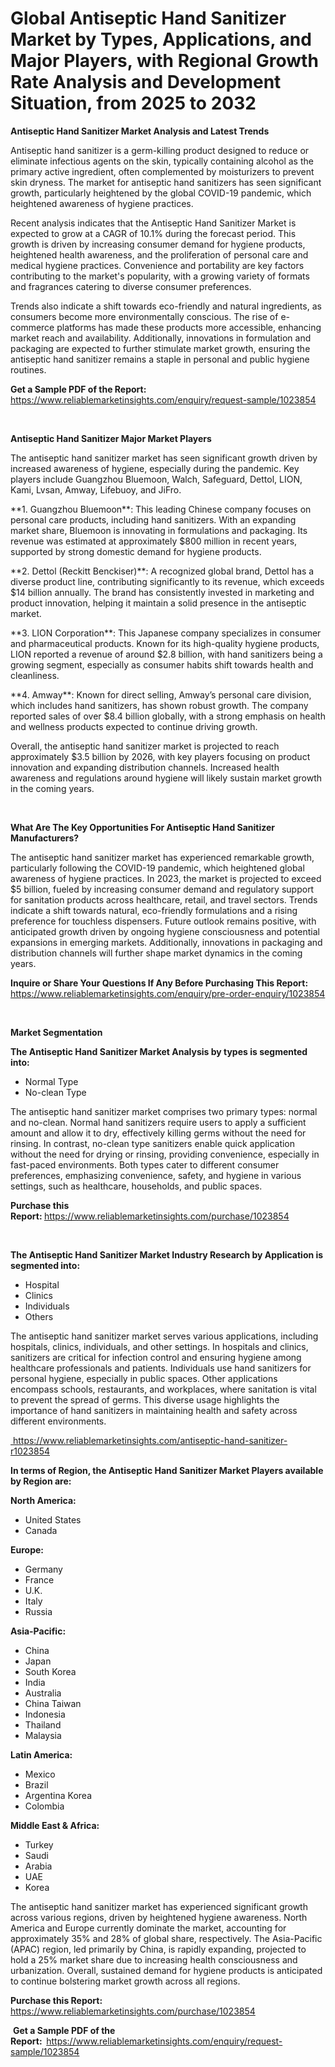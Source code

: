 <p><h1>Global Antiseptic Hand Sanitizer Market by Types, Applications, and Major Players, with Regional Growth Rate Analysis and Development Situation, from 2025 to 2032</h1></p><p><strong>Antiseptic Hand Sanitizer Market Analysis and Latest Trends</strong></p>
<p><p>Antiseptic hand sanitizer is a germ-killing product designed to reduce or eliminate infectious agents on the skin, typically containing alcohol as the primary active ingredient, often complemented by moisturizers to prevent skin dryness. The market for antiseptic hand sanitizers has seen significant growth, particularly heightened by the global COVID-19 pandemic, which heightened awareness of hygiene practices.</p><p>Recent analysis indicates that the Antiseptic Hand Sanitizer Market is expected to grow at a CAGR of 10.1% during the forecast period. This growth is driven by increasing consumer demand for hygiene products, heightened health awareness, and the proliferation of personal care and medical hygiene practices. Convenience and portability are key factors contributing to the market's popularity, with a growing variety of formats and fragrances catering to diverse consumer preferences.</p><p>Trends also indicate a shift towards eco-friendly and natural ingredients, as consumers become more environmentally conscious. The rise of e-commerce platforms has made these products more accessible, enhancing market reach and availability. Additionally, innovations in formulation and packaging are expected to further stimulate market growth, ensuring the antiseptic hand sanitizer remains a staple in personal and public hygiene routines.</p></p>
<p><strong>Get a Sample PDF of the Report:&nbsp;</strong> <a href="https://www.reliablemarketinsights.com/enquiry/request-sample/1023854?utm_campaign=3076&utm_medium=2&utm_source=Github&utm_content=ia&utm_term=16042025&utm_id=antiseptic-hand-sanitizer">https://www.reliablemarketinsights.com/enquiry/request-sample/1023854</a></p>
<p>&nbsp;</p>
<p><strong>Antiseptic Hand Sanitizer Major Market Players</strong></p>
<p><p>The antiseptic hand sanitizer market has seen significant growth driven by increased awareness of hygiene, especially during the pandemic. Key players include Guangzhou Bluemoon, Walch, Safeguard, Dettol, LION, Kami, Lvsan, Amway, Lifebuoy, and JiFro.</p><p>**1. Guangzhou Bluemoon**: This leading Chinese company focuses on personal care products, including hand sanitizers. With an expanding market share, Bluemoon is innovating in formulations and packaging. Its revenue was estimated at approximately $800 million in recent years, supported by strong domestic demand for hygiene products.</p><p>**2. Dettol (Reckitt Benckiser)**: A recognized global brand, Dettol has a diverse product line, contributing significantly to its revenue, which exceeds $14 billion annually. The brand has consistently invested in marketing and product innovation, helping it maintain a solid presence in the antiseptic market.</p><p>**3. LION Corporation**: This Japanese company specializes in consumer and pharmaceutical products. Known for its high-quality hygiene products, LION reported a revenue of around $2.8 billion, with hand sanitizers being a growing segment, especially as consumer habits shift towards health and cleanliness.</p><p>**4. Amway**: Known for direct selling, Amway’s personal care division, which includes hand sanitizers, has shown robust growth. The company reported sales of over $8.4 billion globally, with a strong emphasis on health and wellness products expected to continue driving growth.</p><p>Overall, the antiseptic hand sanitizer market is projected to reach approximately $3.5 billion by 2026, with key players focusing on product innovation and expanding distribution channels. Increased health awareness and regulations around hygiene will likely sustain market growth in the coming years.</p></p>
<p>&nbsp;</p>
<p><strong>What Are The Key Opportunities For Antiseptic Hand Sanitizer Manufacturers?</strong></p>
<p><p>The antiseptic hand sanitizer market has experienced remarkable growth, particularly following the COVID-19 pandemic, which heightened global awareness of hygiene practices. In 2023, the market is projected to exceed $5 billion, fueled by increasing consumer demand and regulatory support for sanitation products across healthcare, retail, and travel sectors. Trends indicate a shift towards natural, eco-friendly formulations and a rising preference for touchless dispensers. Future outlook remains positive, with anticipated growth driven by ongoing hygiene consciousness and potential expansions in emerging markets. Additionally, innovations in packaging and distribution channels will further shape market dynamics in the coming years.</p></p>
<p><strong>Inquire or Share Your Questions If Any Before Purchasing This Report:</strong> <a href="https://www.reliablemarketinsights.com/enquiry/pre-order-enquiry/1023854?utm_campaign=3076&utm_medium=2&utm_source=Github&utm_content=ia&utm_term=16042025&utm_id=antiseptic-hand-sanitizer">https://www.reliablemarketinsights.com/enquiry/pre-order-enquiry/1023854</a></p>
<p>&nbsp;</p>
<p><strong>Market Segmentation</strong></p>
<p><strong>The Antiseptic Hand Sanitizer Market Analysis by types is segmented into:</strong></p>
<p><ul><li>Normal Type</li><li>No-clean Type</li></ul></p>
<p><p>The antiseptic hand sanitizer market comprises two primary types: normal and no-clean. Normal hand sanitizers require users to apply a sufficient amount and allow it to dry, effectively killing germs without the need for rinsing. In contrast, no-clean type sanitizers enable quick application without the need for drying or rinsing, providing convenience, especially in fast-paced environments. Both types cater to different consumer preferences, emphasizing convenience, safety, and hygiene in various settings, such as healthcare, households, and public spaces.</p></p>
<p><strong>Purchase this Report:&nbsp;</strong><a href="https://www.reliablemarketinsights.com/purchase/1023854?utm_campaign=3076&utm_medium=2&utm_source=Github&utm_content=ia&utm_term=16042025&utm_id=antiseptic-hand-sanitizer">https://www.reliablemarketinsights.com/purchase/1023854</a></p>
<p>&nbsp;</p>
<p><strong>The Antiseptic Hand Sanitizer Market Industry Research by Application is segmented into:</strong></p>
<p><ul><li>Hospital</li><li>Clinics</li><li>Individuals</li><li>Others</li></ul></p>
<p><p>The antiseptic hand sanitizer market serves various applications, including hospitals, clinics, individuals, and other settings. In hospitals and clinics, sanitizers are critical for infection control and ensuring hygiene among healthcare professionals and patients. Individuals use hand sanitizers for personal hygiene, especially in public spaces. Other applications encompass schools, restaurants, and workplaces, where sanitation is vital to prevent the spread of germs. This diverse usage highlights the importance of hand sanitizers in maintaining health and safety across different environments.</p></p>
<p><a href="https://www.reliablemarketinsights.com/antiseptic-hand-sanitizer-r1023854?utm_campaign=3076&utm_medium=2&utm_source=Github&utm_content=ia&utm_term=16042025&utm_id=antiseptic-hand-sanitizer">&nbsp;https://www.reliablemarketinsights.com/antiseptic-hand-sanitizer-r1023854</a></p>
<p><strong>In terms of Region, the Antiseptic Hand Sanitizer Market Players available by Region are:</strong></p>
<p>
    <p> <strong> North America: </strong>
        <ul>
            <li>United States</li>
            <li>Canada</li>
        </ul>
        </p> 
    <p> <strong> Europe: </strong>
        <ul>
            <li>Germany</li>
            <li>France</li>
            <li>U.K.</li>
            <li>Italy</li>
            <li>Russia</li>
        </ul>
        </p> 
    <p> <strong> Asia-Pacific: </strong>
        <ul>
            <li>China</li>
            <li>Japan</li>
            <li>South Korea</li>
            <li>India</li>
            <li>Australia</li>
            <li>China Taiwan</li>
            <li>Indonesia</li>
            <li>Thailand</li>
            <li>Malaysia</li>
        </ul>
        </p> 
    <p> <strong> Latin America: </strong>
        <ul>
            <li>Mexico</li>
            <li>Brazil</li>
            <li>Argentina Korea</li>
            <li>Colombia</li>
        </ul>
        </p> 
    <p> <strong> Middle East & Africa: </strong>
        <ul>
            <li>Turkey</li>
            <li>Saudi</li>
            <li>Arabia</li>
            <li>UAE</li>
            <li>Korea</li>
        </ul>
    </p>
    </p>
<p><p>The antiseptic hand sanitizer market has experienced significant growth across various regions, driven by heightened hygiene awareness. North America and Europe currently dominate the market, accounting for approximately 35% and 28% of global share, respectively. The Asia-Pacific (APAC) region, led primarily by China, is rapidly expanding, projected to hold a 25% market share due to increasing health consciousness and urbanization. Overall, sustained demand for hygiene products is anticipated to continue bolstering market growth across all regions.</p></p>
<p><strong>Purchase this Report: </strong><a href="https://www.reliablemarketinsights.com/purchase/1023854?utm_campaign=3076&utm_medium=2&utm_source=Github&utm_content=ia&utm_term=16042025&utm_id=antiseptic-hand-sanitizer">https://www.reliablemarketinsights.com/purchase/1023854</a></p>
<p>&nbsp;<strong>Get a Sample PDF of the Report:&nbsp;&nbsp;</strong><a href="https://www.reliablemarketinsights.com/enquiry/request-sample/1023854?utm_campaign=3076&utm_medium=2&utm_source=Github&utm_content=ia&utm_term=16042025&utm_id=antiseptic-hand-sanitizer">https://www.reliablemarketinsights.com/enquiry/request-sample/1023854</a></p>
<p><strong></strong></p>
<p><p></p><p></p><p></p></p>